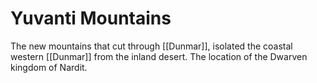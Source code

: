 # Yuvanti Mountains

The new mountains that cut through [[Dunmar]], isolated the coastal western [[Dunmar]] from the inland desert. The location of the Dwarven kingdom of Nardit. 

